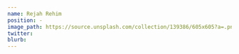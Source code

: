 ```yaml
---
name: Rejah Rehim
position: -
image_path: https://source.unsplash.com/collection/139386/605x605?a=.png
twitter: 
blurb: 
---
```

